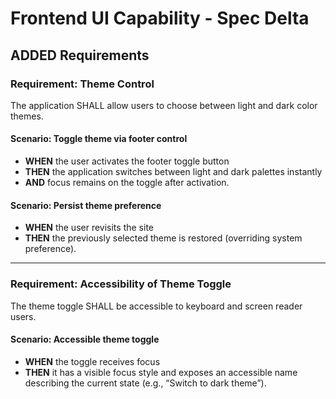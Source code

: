 # Frontend UI Capability - Spec Delta

## ADDED Requirements

### Requirement: Theme Control

The application SHALL allow users to choose between light and dark color themes.

#### Scenario: Toggle theme via footer control
- **WHEN** the user activates the footer toggle button
- **THEN** the application switches between light and dark palettes instantly
- **AND** focus remains on the toggle after activation.

#### Scenario: Persist theme preference
- **WHEN** the user revisits the site
- **THEN** the previously selected theme is restored (overriding system preference).

---

### Requirement: Accessibility of Theme Toggle

The theme toggle SHALL be accessible to keyboard and screen reader users.

#### Scenario: Accessible theme toggle
- **WHEN** the toggle receives focus
- **THEN** it has a visible focus style and exposes an accessible name describing the current state (e.g., “Switch to dark theme”).
